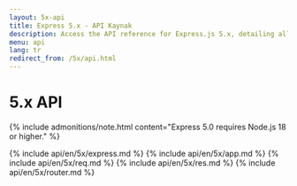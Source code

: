 ```yaml
---
layout: 5x-api
title: Express 5.x - API Kaynak
description: Access the API reference for Express.js 5.x, detailing all modules, methods, and properties for building web applications with this latest version.
menu: api
lang: tr
redirect_from: /5x/api.html
---
```


<div id="api-doc" markdown="1">

  <h1>5.x API</h1>

{% include admonitions/note.html content="Express 5.0 requires Node.js 18 or higher." %}

{% include api/en/5x/express.md %}
{% include api/en/5x/app.md %}
{% include api/en/5x/req.md %}
{% include api/en/5x/res.md %}
{% include api/en/5x/router.md %}

</div>
